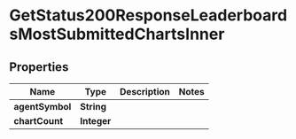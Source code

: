 

# GetStatus200ResponseLeaderboardsMostSubmittedChartsInner


## Properties

| Name | Type | Description | Notes |
|------------ | ------------- | ------------- | -------------|
|**agentSymbol** | **String** |  |  |
|**chartCount** | **Integer** |  |  |



